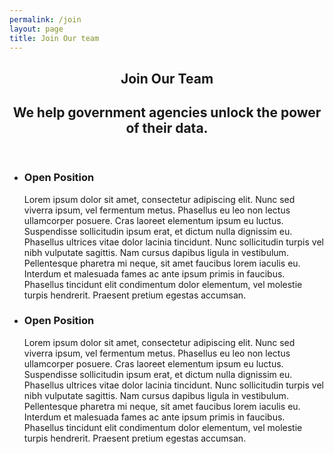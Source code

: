 ```yaml
---
permalink: /join
layout: page
title: Join Our team
---
```

<section>
  <header>
    <h1>Join Our Team</h1>
    <h2 class="page-subtitle">
      We help government agencies unlock the power of their data.
    </h2>
  </header>
  <ul class="usa-unstyled-list">
    <li>
      <h3>Open Position</h3>
      <p>
        Lorem ipsum dolor sit amet, consectetur adipiscing elit. Nunc sed viverra ipsum, vel fermentum metus. Phasellus eu leo non lectus ullamcorper posuere. Cras laoreet elementum ipsum eu luctus. Suspendisse sollicitudin ipsum erat, et dictum nulla dignissim eu. Phasellus ultrices vitae dolor lacinia tincidunt. Nunc sollicitudin turpis vel nibh vulputate sagittis. Nam cursus dapibus ligula in vestibulum. Pellentesque pharetra mi neque, sit amet faucibus lorem iaculis eu. Interdum et malesuada fames ac ante ipsum primis in faucibus. Phasellus tincidunt elit condimentum dolor elementum, vel molestie turpis hendrerit. Praesent pretium egestas accumsan.
      </p>
    </li>
    <li>
      <h3>Open Position</h3>
      <p>
        Lorem ipsum dolor sit amet, consectetur adipiscing elit. Nunc sed viverra ipsum, vel fermentum metus. Phasellus eu leo non lectus ullamcorper posuere. Cras laoreet elementum ipsum eu luctus. Suspendisse sollicitudin ipsum erat, et dictum nulla dignissim eu. Phasellus ultrices vitae dolor lacinia tincidunt. Nunc sollicitudin turpis vel nibh vulputate sagittis. Nam cursus dapibus ligula in vestibulum. Pellentesque pharetra mi neque, sit amet faucibus lorem iaculis eu. Interdum et malesuada fames ac ante ipsum primis in faucibus. Phasellus tincidunt elit condimentum dolor elementum, vel molestie turpis hendrerit. Praesent pretium egestas accumsan.
      </p>
    </li>
  </ul>
</section>